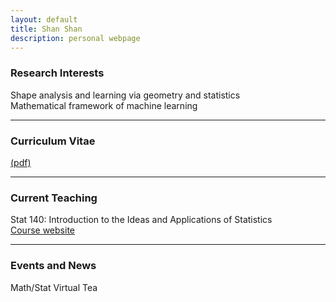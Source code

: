 ```yaml
---
layout: default
title: Shan Shan
description: personal webpage
---
```


### Research Interests 
Shape analysis and learning via geometry and statistics <br />
Mathematical framework of machine learning
<hr />

### Curriculum Vitae 
[(pdf)](../CV/cv.pdf)
<hr />	
	
### Current Teaching
Stat 140: Introduction to the Ideas and Applications of Statistics <br/>
[Course website](https://sshanshans.github.io/stat140/)
<hr />

### Events and News
Math/Stat Virtual Tea <br/>


<br />
<br />
<br />
<br />
<br />
        
